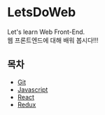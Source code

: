 # LetsDoWeb
Let's learn Web Front-End.  
웹 프론트엔드에 대해 배워 봅시다!!!  


## 목차
- [Git](Git/index.md)
- [Javascript](Javascript/index.md)
- [React](React/index.md)
- [Redux](Redux/index.md)
